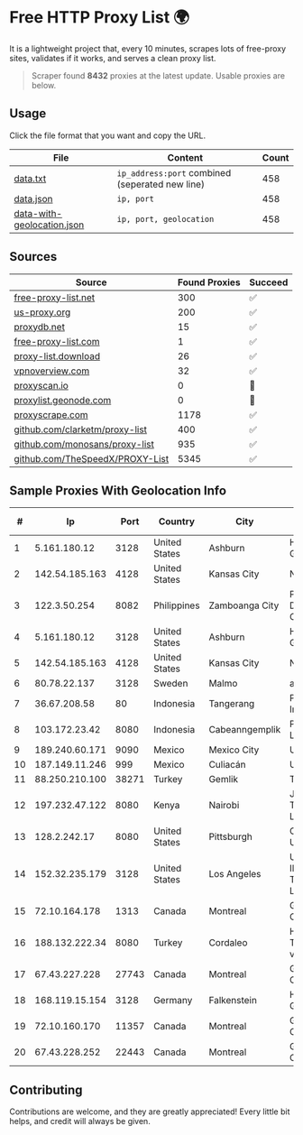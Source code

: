 
# Free HTTP Proxy List 🌍

It is a lightweight project that, every 10 minutes, scrapes lots of free-proxy sites, validates if it works, and serves a clean proxy list.


> Scraper found **8432** proxies at the latest update. Usable proxies are below.

## Usage

Click the file format that you want and copy the URL.


|File|Content|Count|
|----|-------|-----|
|[data.txt](https://raw.githubusercontent.com/themiralay/Proxy-List-World/master/data.txt)|`ip_address:port` combined (seperated new line)|458|
|[data.json](https://raw.githubusercontent.com/themiralay/Proxy-List-World/master/data.json)|`ip, port`|458|
|[data-with-geolocation.json](https://raw.githubusercontent.com/themiralay/Proxy-List-World/master/data-with-geolocation.json)|`ip, port, geolocation`|458|

## Sources

|Source|Found Proxies|Succeed|
|------|-------------|-------|
|[free-proxy-list.net](https://free-proxy-list.net)|300|✅|
|[us-proxy.org](https://www.us-proxy.org)|200|✅|
|[proxydb.net](http://proxydb.net)|15|✅|
|[free-proxy-list.com](https://free-proxy-list.com/?page=&port=&type%5B%5D=http&type%5B%5D=https&up_time=0&search=Search)|1|✅|
|[proxy-list.download](https://www.proxy-list.download/HTTP)|26|✅|
|[vpnoverview.com](https://vpnoverview.com/privacy/anonymous-browsing/free-proxy-servers)|32|✅|
|[proxyscan.io](https://www.proxyscan.io)|0|🚫|
|[proxylist.geonode.com](https://proxylist.geonode.com/api/proxy-list?limit=300&page=1&sort_by=lastChecked&sort_type=desc&protocols=http,https)|0|🚫|
|[proxyscrape.com](https://api.proxyscrape.com/v2/?request=displayproxies&protocol=http&timeout=10000&country=all&ssl=all&anonymity=all)|1178|✅|
|[github.com/clarketm/proxy-list](https://raw.githubusercontent.com/clarketm/proxy-list/master/proxy-list-raw.txt)|400|✅|
|[github.com/monosans/proxy-list](https://raw.githubusercontent.com/monosans/proxy-list/main/proxies/http.txt)|935|✅|
|[github.com/TheSpeedX/PROXY-List](https://raw.githubusercontent.com/TheSpeedX/PROXY-List/master/http.txt)|5345|✅|


## Sample Proxies With Geolocation Info

|#|Ip|Port|Country|City|Internet Service Provider|
|-|--|----|-------|----|-------------------------|
|1|5.161.180.12|3128|United States|Ashburn|Hetzner Online GmbH|
|2|142.54.185.163|4128|United States|Kansas City|Nocix, LLC|
|3|122.3.50.254|8082|Philippines|Zamboanga City|Philippine Long Distance Telephone Co.|
|4|5.161.180.12|3128|United States|Ashburn|Hetzner Online GmbH|
|5|142.54.185.163|4128|United States|Kansas City|Nocix, LLC|
|6|80.78.22.137|3128|Sweden|Malmo|ab stract|
|7|36.67.208.58|80|Indonesia|Tangerang|PT. Telekomunikasi Indonesia|
|8|103.172.23.42|8080|Indonesia|Cabeanngemplik|PT Tujuhlangit Lintas Nusantara|
|9|189.240.60.171|9090|Mexico|Mexico City|Uninet S.A. de C.V.|
|10|187.149.11.246|999|Mexico|Culiacán|Uninet S.A. de C.V.|
|11|88.250.210.100|38271|Turkey|Gemlik|TurkTelecom|
|12|197.232.47.122|8080|Kenya|Nairobi|Jamii Telecommunications Limited|
|13|128.2.242.17|8080|United States|Pittsburgh|Carnegie Mellon University|
|14|152.32.235.179|3128|United States|Los Angeles|UCLOUD INFORMATION TECHNOLOGY (HK) LIMITED|
|15|72.10.164.178|1313|Canada|Montreal|GloboTech Communications|
|16|188.132.222.34|8080|Turkey|Cordaleo|High Speed Telekomunikasyon ve Hab. Hiz. Ltd. Sti.|
|17|67.43.227.228|27743|Canada|Montreal|GloboTech Communications|
|18|168.119.15.154|3128|Germany|Falkenstein|Hetzner Online GmbH|
|19|72.10.160.170|11357|Canada|Montreal|GloboTech Communications|
|20|67.43.228.252|22443|Canada|Montreal|GloboTech Communications|



## Contributing

Contributions are welcome, and they are greatly appreciated! Every
little bit helps, and credit will always be given.

